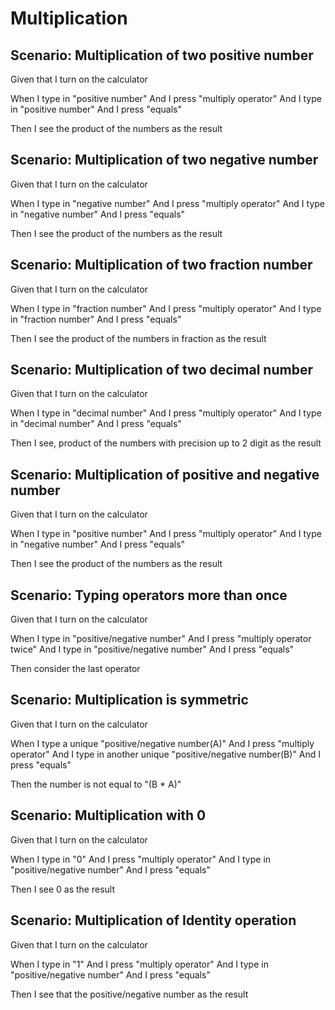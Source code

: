 # Multiplication

## Scenario: Multiplication of two positive number
  
  Given that I turn on the calculator
  
  When I type in "positive number"
  And I press "multiply operator"
  And I type in "positive number"
  And I press "equals"
  
  Then I see the product of the numbers as the result

## Scenario: Multiplication of two negative number
  
  Given that I turn on the calculator
  
  When I type in "negative number"
  And I press "multiply operator"
  And I type in "negative number"
  And I press "equals"
  
  Then I see the product of the numbers as the result

## Scenario: Multiplication of two fraction number
  
  Given that I turn on the calculator
  
  When I type in "fraction number"
  And I press "multiply operator"
  And I type in "fraction number"
  And I press "equals"
  
  Then I see the product of the numbers in fraction as the result

## Scenario: Multiplication of two decimal number
  
  Given that I turn on the calculator
  
  When I type in "decimal number"
  And I press "multiply operator"
  And I type in "decimal number"
  And I press "equals"
  
  Then I see, product of the numbers with precision up to 2 digit as the result

## Scenario: Multiplication of positive and negative number
  
  Given that I turn on the calculator
  
  When I type in "positive number"
  And I press "multiply operator"
  And I type in "negative number"
  And I press "equals"
  
  Then I see the product of the numbers as the result

## Scenario: Typing operators more than once
  
  Given that I turn on the calculator
  
  When I type in "positive/negative number"
  And I press "multiply operator twice"
  And I type in "positive/negative number"
  And I press "equals"
  
  Then consider the last operator

## Scenario: Multiplication is symmetric
  
  Given that I turn on the calculator
  
  When I type a unique "positive/negative number(A)"
  And I press "multiply operator"
  And I type in another unique "positive/negative number(B)"
  And I press "equals"
  
  Then the number is not equal to "(B * A)"

## Scenario: Multiplication with 0
  
  Given that I turn on the calculator
  
  When I type in "0"
  And I press "multiply operator"
  And I type in "positive/negative number"
  And I press "equals"
  
  Then I see 0 as the result

## Scenario: Multiplication of Identity operation
  
  Given that I turn on the calculator
  
  When I type in "1"
  And I press "multiply operator"
  And I type in "positive/negative number"
  And I press "equals"
  
  Then I see that the positive/negative number as the result
